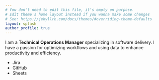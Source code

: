 ```yaml
---
# You don't need to edit this file, it's empty on purpose.
# Edit theme's home layout instead if you wanna make some changes
# See: https://jekyllrb.com/docs/themes/#overriding-theme-defaults
layout: splash
author_profile: true
---
```

I am a **Technical Operations Manager** specializing in software delivery. I have a passion for optimizing workflows and using data to enhance productivity and efficiency.
- Jira
- GitHub
- Sheets
